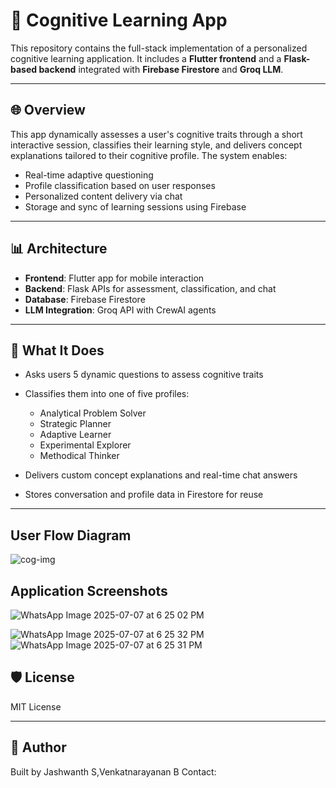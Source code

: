 # 🧠 Cognitive Learning App

This repository contains the full-stack implementation of a personalized cognitive learning application. It includes a **Flutter frontend** and a **Flask-based backend** integrated with **Firebase Firestore** and **Groq LLM**.

---

## 🌐 Overview

This app dynamically assesses a user's cognitive traits through a short interactive session, classifies their learning style, and delivers concept explanations tailored to their cognitive profile. The system enables:

* Real-time adaptive questioning
* Profile classification based on user responses
* Personalized content delivery via chat
* Storage and sync of learning sessions using Firebase

---

## 📊 Architecture

* **Frontend**: Flutter app for mobile interaction
* **Backend**: Flask APIs for assessment, classification, and chat
* **Database**: Firebase Firestore
* **LLM Integration**: Groq API with CrewAI agents

---


## 🧠 What It Does

* Asks users 5 dynamic questions to assess cognitive traits
* Classifies them into one of five profiles:

  * Analytical Problem Solver
  * Strategic Planner
  * Adaptive Learner
  * Experimental Explorer
  * Methodical Thinker
* Delivers custom concept explanations and real-time chat answers
* Stores conversation and profile data in Firestore for reuse

---


## User Flow Diagram

![cog-img](https://github.com/user-attachments/assets/74095ba9-04f6-4858-b696-8fc8e5fccb19)


## Application Screenshots

![WhatsApp Image 2025-07-07 at 6 25 02 PM](https://github.com/user-attachments/assets/b19fac04-0c69-4aa9-8c3b-ede3a73e9f76)

![WhatsApp Image 2025-07-07 at 6 25 32 PM](https://github.com/user-attachments/assets/47c4547d-f9de-439c-875d-8d46d298312e)
![WhatsApp Image 2025-07-07 at 6 25 31 PM](https://github.com/user-attachments/assets/0cddb313-ac7d-469e-86e8-75fc69bc03ec)



## 🛡 License

MIT License

---

## 👤 Author

Built by Jashwanth S,Venkatnarayanan B
Contact: 
